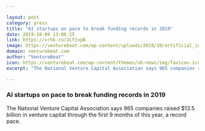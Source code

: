 ```yaml
---

layout: post
category: press
title: "AI startups on pace to break funding records in 2019"
date: 2019-10-09 13:06:25
link: https://vrhk.co/2LY1xpB
image: https://venturebeat.com/wp-content/uploads/2018/10/artificial_intelligence.shutterstock_673672549.jpg?w=1200&strip=all
domain: venturebeat.com
author: "VentureBeat"
icon: https://venturebeat.com/wp-content/themes/vb-news/img/favicon.ico
excerpt: "The National Venture Capital Association says 965 companies raised $13.5 billion in venture capital through the first 9 months of this year, a record pace."

---
```


### AI startups on pace to break funding records in 2019

The National Venture Capital Association says 965 companies raised $13.5 billion in venture capital through the first 9 months of this year, a record pace.